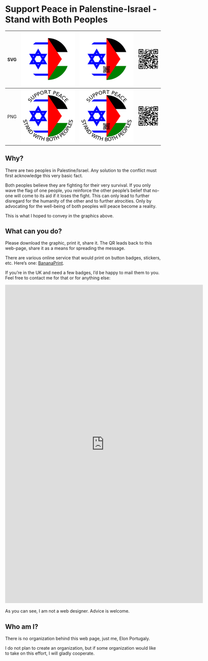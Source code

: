# Support Peace in Palenstine-Israel - Stand with Both Peoples

| SVG | ![Badge One](badge_1.svg) | ![Badge Two](badge_2.svg) |  ![QR to Self](qr-to-self.svg) |
|--|--|--|--|
| PNG | ![Badge One](badge_1.png) | ![Badge Two](badge_2.png) |  ![QR to Self](qr-to-self.png) |

## Why?

There are two peoples in Palestine/Israel. Any solution to the conflict must first acknowledge this very basic fact.

Both peoples believe they are fighting for their very survival. If you only wave the flag of one people, you reinforce the other people’s belief that no-one will come to its aid if it loses the fight. This can only lead to further disregard for the humanity of the other and to further atrocities.
Only by advocating for the well-being of both peoples will peace become a reality. 

This is what I hoped to convey in the graphics above.

## What can you do?

Please download the graphic, print it, share it. The QR leads back to this web-page, share it as a means for spreading the message.

There are various online service that would print on button badges, stickers, etc. Here’s one: [BananaPrint](https://www.banana-print.co.uk/button-badges/).

If you’re in the UK and need a few badges, I’d be happy to mail them to you. Feel free to contact me for that or for anything else:

<iframe src="https://docs.google.com/forms/d/e/1FAIpQLSeYX5rmX3K-P-uDJJELuiWgha62kJdZhr7Fd6J9S8D9omRJmQ/viewform?embedded=true" width="640" height="1031" frameborder="0" marginheight="0" marginwidth="0">Loading…</iframe>

As you can see, I am not a web designer.  Advice is welcome.

## Who am I?

There is no organization behind this web page, just me, Elon Portugaly.

I do not plan to create an organization, but if some organization would like to take on this effort, I will gladly cooperate.
